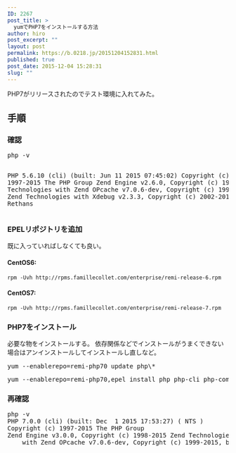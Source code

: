 ```yaml
---
ID: 2267
post_title: >
  yumでPHP7をインストールする方法
author: hiro
post_excerpt: ""
layout: post
permalink: https://b.0218.jp/20151204152831.html
published: true
post_date: 2015-12-04 15:28:31
slug: ""
---
```

PHP7がリリースされたのでテスト環境に入れてみた。
<!--more-->
<h2>手順</h2>
<h3>確認</h3>
<pre class="cmd">php -v

PHP 5.6.10 (cli) (built: Jun 11 2015 07:45:02)
Copyright (c) 1997-2015 The PHP Group
Zend Engine v2.6.0, Copyright (c) 1998-2015 Zend Technologies
    with Zend OPcache v7.0.6-dev, Copyright (c) 1999-2015, by Zend Technologies
    with Xdebug v2.3.3, Copyright (c) 2002-2015, by Derick Rethans
</pre>

<h3>EPELリポジトリを追加</h3>
既に入っていればしなくても良い。

#### CentOS6:
```language-bash
rpm -Uvh http://rpms.famillecollet.com/enterprise/remi-release-6.rpm
```

#### CentOS7:
```language-bash
rpm -Uvh http://rpms.famillecollet.com/enterprise/remi-release-7.rpm
```

<!-- <pre class="cmd">yum install epel-release
rpm -ivh http://rpms.famillecollet.com/enterprise/remi-release-7.rpm
yum --enablerepo=remi update remi-release
</pre> -->

<h3>PHP7をインストール</h3>
必要な物をインストールする。
依存関係などでインストールがうまくできない場合はアンインストールしてインストールし直しなど。
<pre class="cmd">yum --enablerepo=remi-php70 update php\*</pre>
<pre class="cmd">yum --enablerepo=remi-php70,epel install php php-cli php-common php-mbstring php-fpm php-gd php-gmp php-mbstring php-mcrypt php-opcache php-pdo php-xml</pre>

<h3>再確認</h3>
<pre class="cmd">php -v
PHP 7.0.0 (cli) (built: Dec  1 2015 17:53:27) ( NTS )
Copyright (c) 1997-2015 The PHP Group
Zend Engine v3.0.0, Copyright (c) 1998-2015 Zend Technologies
    with Zend OPcache v7.0.6-dev, Copyright (c) 1999-2015, by Zend Technologies</pre>